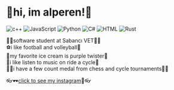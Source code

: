 # 🎉hi, im alperen!🎉<br>

![c++](https://img.shields.io/badge/c++-%2300599C.svg?style=for-the-badge&logo=c%2B%2B&logoColor=black)
![JavaScript](https://img.shields.io/badge/javascript-%23323330.svg?style=for-the-badge&logo=javascript&logoColor=%23F7DF1E)
![Python](https://img.shields.io/badge/python-3670A0?style=for-the-badge&logo=python&logoColor=ffdd54)
![C#](https://img.shields.io/badge/c%23-%23239120.svg?style=for-the-badge&logo=csharp&logoColor=black)
![HTML](https://img.shields.io/badge/html5-%23E34F26.svg?style=for-the-badge&logo=html5&logoColor=white)
![Rust](https://img.shields.io/badge/rust-%23000000.svg?style=for-the-badge&logo=rust&logoColor=white)

😶‍🌫️software student at Sabancı VET😶‍🌫️<br>
⚽i like football and volleyball🥎<br>
🍨my favorite ice cream is purple twister🍦<br>
🚵i like listen to music on ride a cycle🚳<br>
🥇🥉i have a few count medal from chess and cycle tournaments🥇🥉<br>

👓🕶️[click to see my instagram](https://www.instagram.com/alp_yslyrt09)🎉👓

